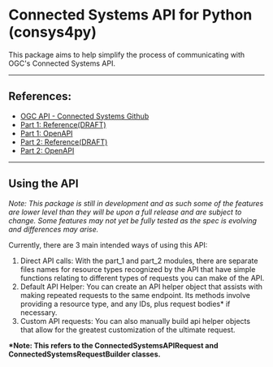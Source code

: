 # Connected Systems API for Python (consys4py)
This package aims to help simplify the process of communicating with OGC's Connected Systems API.

---
## References:
- [OGC API - Connected Systems Github](https://github.com/opengeospatial/ogcapi-connected-systems)
- [Part 1: Reference(DRAFT)](https://docs.ogc.org/DRAFTS/23-001r0.html)
- [Part 1: OpenAPI](https://opengeospatial.github.io/ogcapi-connected-systems/redoc/?url=../api/part1/openapi/openapi-connectedsystems-1.yaml)
- [Part 2: Reference(DRAFT)](https://opengeospatial.github.io/ogcapi-connected-systems/api/part2/standard/23-002r0.html)
- [Part 2: OpenAPI](https://opengeospatial.github.io/ogcapi-connected-systems/redoc/?url=../api/part2/openapi/openapi-connectedsystems-2.yaml)
---
## Using the API
*Note: This package is still in development and as such some of the features are lower level than they will be upon 
 a full release and are subject to change. Some features may not yet be fully tested as the spec is evolving and 
 differences may arise.*

Currently, there are 3 main intended ways of using this API:
1. Direct API calls: With the part_1 and part_2 modules, there are separate files names for resource types recognized 
by the API that have simple functions relating to different types of requests you can make of the API.
2. Default API Helper: You can create an API helper object that assists with making repeated requests to the same endpoint.
Its methods involve providing a resource type, and any IDs, plus request bodies* if necessary.
3. Custom API requests: You can also manually build api helper objects that allow for the greatest customization of the
ultimate request.

__*Note: This refers to the ConnectedSystemsAPIRequest and ConnectedSystemsRequestBuilder classes.__



